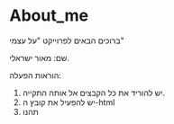 # About_me

ברוכים הבאים לפרוייקט "על עצמי"

שם: מאור ישראלי.

הוראות הפעלה:
1. יש להוריד את כל הקבצים אל אותה התקייה.
2. יש להפעיל את קובץ ה-html
3. תהנו
